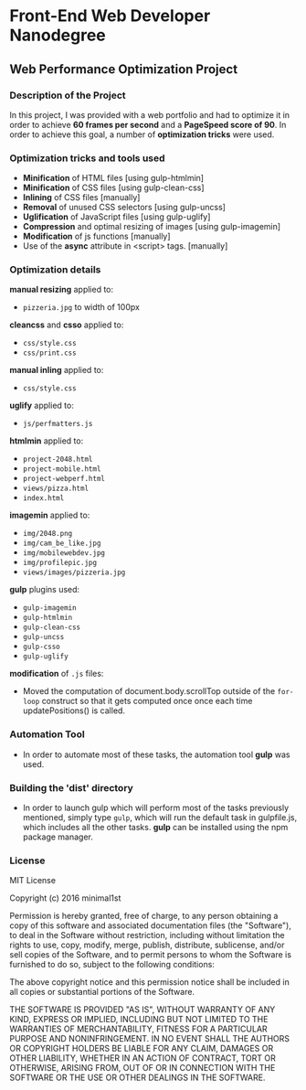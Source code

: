 # Front-End Web Developer Nanodegree

## Web Performance Optimization Project

### Description of the Project
In this project, I was provided with a web portfolio and had to optimize it in order to achieve **60 frames per second** and a **PageSpeed score of 90**. In order to achieve this goal, a number of **optimization tricks** were used.

### Optimization tricks and tools used
- **Minification** of HTML files [using gulp-htmlmin]
- **Minification** of CSS files [using gulp-clean-css]
- **Inlining** of CSS files [manually]
- **Removal** of unused CSS selectors [using gulp-uncss]
- **Uglification** of JavaScript files [using gulp-uglify]
- **Compression** and optimal resizing of images [using gulp-imagemin]
- **Modification** of js functions [manually]
- Use of the **async** attribute in \<script> tags. [manually]

### Optimization details
**manual resizing** applied to:
- `pizzeria.jpg` to width of 100px

**cleancss** and **csso** applied to:
- `css/style.css`
- `css/print.css`

**manual inling** applied to: 
- `css/style.css`

**uglify** applied to:
- `js/perfmatters.js`

**htmlmin** applied to:
- `project-2048.html`
- `project-mobile.html`
- `project-webperf.html`
- `views/pizza.html`
- `index.html`

**imagemin** applied to:
- `img/2048.png`
- `img/cam_be_like.jpg`
- `img/mobilewebdev.jpg`
- `img/profilepic.jpg`
- `views/images/pizzeria.jpg`

**gulp** plugins used:
- `gulp-imagemin`
- `gulp-htmlmin`
- `gulp-clean-css`
- `gulp-uncss`
- `gulp-csso`
- `gulp-uglify`

**modification** of `.js` files:
- Moved the computation of document.body.scrollTop outside of the `for-loop` construct so that it gets computed once once each time updatePositions() is called.

### Automation Tool 
- In order to automate most of these tasks, the automation tool **gulp** was used.

### Building the 'dist' directory
- In order to launch gulp which will perform most of the tasks previously mentioned, simply type `gulp`, which will run the default task in gulpfile.js, which includes all the other tasks. **gulp** can be installed using the npm package manager.

### License 

MIT License

Copyright (c) 2016 minimal1st

Permission is hereby granted, free of charge, to any person obtaining a copy of this software and associated documentation files (the "Software"), to deal in the Software without restriction, including without limitation the rights to use, copy, modify, merge, publish, distribute, sublicense, and/or sell copies of the Software, and to permit persons to whom the Software is furnished to do so, subject to the following conditions:

The above copyright notice and this permission notice shall be included in all copies or substantial portions of the Software.

THE SOFTWARE IS PROVIDED "AS IS", WITHOUT WARRANTY OF ANY KIND, EXPRESS OR IMPLIED, INCLUDING BUT NOT LIMITED TO THE WARRANTIES OF MERCHANTABILITY, FITNESS FOR A PARTICULAR PURPOSE AND NONINFRINGEMENT. IN NO EVENT SHALL THE AUTHORS OR COPYRIGHT HOLDERS BE LIABLE FOR ANY CLAIM, DAMAGES OR OTHER LIABILITY, WHETHER IN AN ACTION OF CONTRACT, TORT OR OTHERWISE, ARISING FROM, OUT OF OR IN CONNECTION WITH THE SOFTWARE OR THE USE OR OTHER DEALINGS IN THE SOFTWARE.
